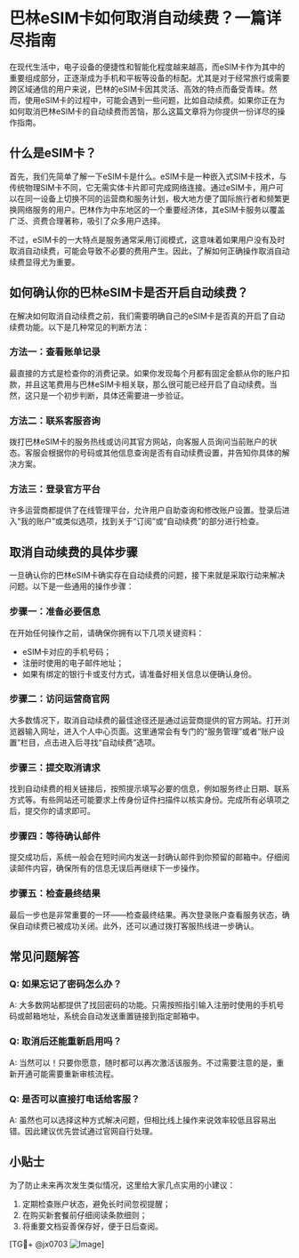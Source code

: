 # 巴林eSIM卡如何取消自动续费？一篇详尽指南

在现代生活中，电子设备的便捷性和智能化程度越来越高，而eSIM卡作为其中的重要组成部分，正逐渐成为手机和平板等设备的标配。尤其是对于经常旅行或需要跨区域通信的用户来说，巴林的eSIM卡因其灵活、高效的特点而备受青睐。然而，使用eSIM卡的过程中，可能会遇到一些问题，比如自动续费。如果你正在为如何取消巴林eSIM卡的自动续费而苦恼，那么这篇文章将为你提供一份详尽的操作指南。

## 什么是eSIM卡？

首先，我们先简单了解一下eSIM卡是什么。eSIM卡是一种嵌入式SIM卡技术，与传统物理SIM卡不同，它无需实体卡片即可完成网络连接。通过eSIM卡，用户可以在同一设备上切换不同的运营商和服务计划，极大地方便了国际旅行者和频繁更换网络服务的用户。巴林作为中东地区的一个重要经济体，其eSIM卡服务以覆盖广泛、资费合理著称，吸引了众多用户选择。

不过，eSIM卡的一大特点是服务通常采用订阅模式，这意味着如果用户没有及时取消自动续费，可能会导致不必要的费用产生。因此，了解如何正确操作取消自动续费显得尤为重要。

## 如何确认你的巴林eSIM卡是否开启自动续费？

在解决如何取消自动续费之前，我们需要明确自己的eSIM卡是否真的开启了自动续费功能。以下是几种常见的判断方法：

### 方法一：查看账单记录
最直接的方式是检查你的消费记录。如果你发现每个月都有固定金额从你的账户扣款，并且这笔费用与巴林eSIM卡相关联，那么很可能已经开启了自动续费。当然，这只是一个初步判断，具体还需要进一步验证。

### 方法二：联系客服咨询
拨打巴林eSIM卡的服务热线或访问其官方网站，向客服人员询问当前账户的状态。客服会根据你的号码或其他信息查询是否有自动续费设置，并告知你具体的解决方案。

### 方法三：登录官方平台
许多运营商都提供了在线管理平台，允许用户自助查询和修改账户设置。登录后进入“我的账户”或类似选项，找到关于“订阅”或“自动续费”的部分进行检查。

## 取消自动续费的具体步骤

一旦确认你的巴林eSIM卡确实存在自动续费的问题，接下来就是采取行动来解决问题。以下是一些通用的操作步骤：

### 步骤一：准备必要信息
在开始任何操作之前，请确保你拥有以下几项关键资料：
- eSIM卡对应的手机号码；
- 注册时使用的电子邮件地址；
- 如果有绑定的银行卡或支付方式，请准备好相关信息以便确认身份。

### 步骤二：访问运营商官网
大多数情况下，取消自动续费的最佳途径还是通过运营商提供的官方网站。打开浏览器输入网址，进入个人中心页面。这里通常会有专门的“服务管理”或者“账户设置”栏目，点击进入后寻找“自动续费”选项。

### 步骤三：提交取消请求
找到自动续费的相关链接后，按照提示填写必要的信息，例如服务终止日期、联系方式等。有些网站还可能要求上传身份证件扫描件以核实身份。完成所有必填项之后，提交你的请求即可。

### 步骤四：等待确认邮件
提交成功后，系统一般会在短时间内发送一封确认邮件到你预留的邮箱中。仔细阅读邮件内容，确保所有的信息无误后再继续下一步操作。

### 步骤五：检查最终结果
最后一步也是非常重要的一环——检查最终结果。再次登录账户查看服务状态，确保自动续费已被成功关闭。此外，还可以通过拨打客服热线进一步确认。

## 常见问题解答

### Q: 如果忘记了密码怎么办？
A: 大多数网站都提供了找回密码的功能。只需按照指引输入注册时使用的手机号码或邮箱地址，系统会自动发送重置链接到指定邮箱中。

### Q: 取消后还能重新启用吗？
A: 当然可以！只要你愿意，随时都可以再次激活该服务。不过需要注意的是，重新开通可能需要重新审核流程。

### Q: 是否可以直接打电话给客服？
A: 虽然也可以选择这种方式解决问题，但相比线上操作来说效率较低且容易出错。因此建议优先尝试通过官网自行处理。

## 小贴士

为了防止未来再次发生类似情况，这里给大家几点实用的小建议：
1. 定期检查账户状态，避免长时间忽视提醒；
2. 在购买新套餐前仔细阅读条款细则；
3. 将重要文档妥善保存好，便于日后查阅。

[TG💪+ @jx0703 ![Image](https://github.com/user-attachments/assets/dbca1d08-cadb-493c-b0ec-ad6f7a83f270)]